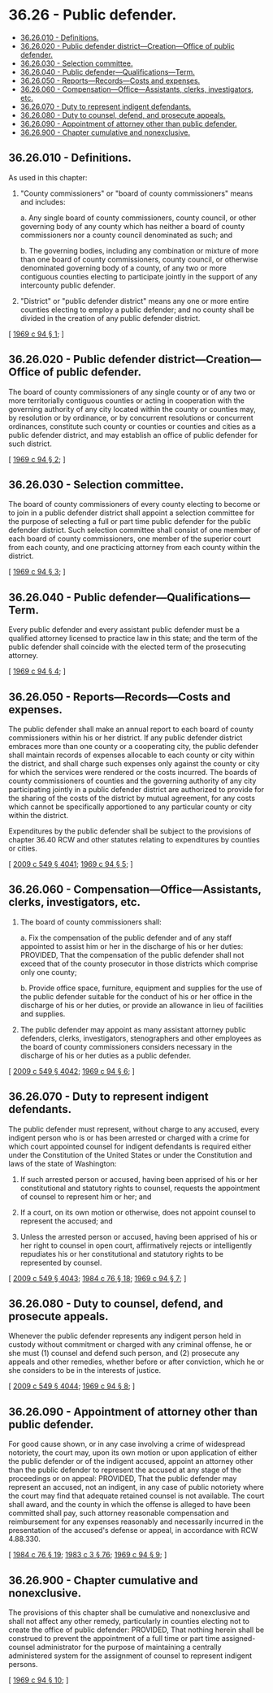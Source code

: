 # 36.26 - Public defender.
* [36.26.010 - Definitions.](#3626010---definitions)
* [36.26.020 - Public defender district—Creation—Office of public defender.](#3626020---public-defender-districtcreationoffice-of-public-defender)
* [36.26.030 - Selection committee.](#3626030---selection-committee)
* [36.26.040 - Public defender—Qualifications—Term.](#3626040---public-defenderqualificationsterm)
* [36.26.050 - Reports—Records—Costs and expenses.](#3626050---reportsrecordscosts-and-expenses)
* [36.26.060 - Compensation—Office—Assistants, clerks, investigators, etc.](#3626060---compensationofficeassistants-clerks-investigators-etc)
* [36.26.070 - Duty to represent indigent defendants.](#3626070---duty-to-represent-indigent-defendants)
* [36.26.080 - Duty to counsel, defend, and prosecute appeals.](#3626080---duty-to-counsel-defend-and-prosecute-appeals)
* [36.26.090 - Appointment of attorney other than public defender.](#3626090---appointment-of-attorney-other-than-public-defender)
* [36.26.900 - Chapter cumulative and nonexclusive.](#3626900---chapter-cumulative-and-nonexclusive)
## 36.26.010 - Definitions.
As used in this chapter:

1. "County commissioners" or "board of county commissioners" means and includes:

   a. Any single board of county commissioners, county council, or other governing body of any county which has neither a board of county commissioners nor a county council denominated as such; and

   b. The governing bodies, including any combination or mixture of more than one board of county commissioners, county council, or otherwise denominated governing body of a county, of any two or more contiguous counties electing to participate jointly in the support of any intercounty public defender.

2. "District" or "public defender district" means any one or more entire counties electing to employ a public defender; and no county shall be divided in the creation of any public defender district.

\[ [1969 c 94 § 1](http://leg.wa.gov/CodeReviser/documents/sessionlaw/1969c94.pdf?cite=1969%20c%2094%20§%201); \]

## 36.26.020 - Public defender district—Creation—Office of public defender.
The board of county commissioners of any single county or of any two or more territorially contiguous counties or acting in cooperation with the governing authority of any city located within the county or counties may, by resolution or by ordinance, or by concurrent resolutions or concurrent ordinances, constitute such county or counties or counties and cities as a public defender district, and may establish an office of public defender for such district.

\[ [1969 c 94 § 2](http://leg.wa.gov/CodeReviser/documents/sessionlaw/1969c94.pdf?cite=1969%20c%2094%20§%202); \]

## 36.26.030 - Selection committee.
The board of county commissioners of every county electing to become or to join in a public defender district shall appoint a selection committee for the purpose of selecting a full or part time public defender for the public defender district. Such selection committee shall consist of one member of each board of county commissioners, one member of the superior court from each county, and one practicing attorney from each county within the district.

\[ [1969 c 94 § 3](http://leg.wa.gov/CodeReviser/documents/sessionlaw/1969c94.pdf?cite=1969%20c%2094%20§%203); \]

## 36.26.040 - Public defender—Qualifications—Term.
Every public defender and every assistant public defender must be a qualified attorney licensed to practice law in this state; and the term of the public defender shall coincide with the elected term of the prosecuting attorney.

\[ [1969 c 94 § 4](http://leg.wa.gov/CodeReviser/documents/sessionlaw/1969c94.pdf?cite=1969%20c%2094%20§%204); \]

## 36.26.050 - Reports—Records—Costs and expenses.
The public defender shall make an annual report to each board of county commissioners within his or her district. If any public defender district embraces more than one county or a cooperating city, the public defender shall maintain records of expenses allocable to each county or city within the district, and shall charge such expenses only against the county or city for which the services were rendered or the costs incurred. The boards of county commissioners of counties and the governing authority of any city participating jointly in a public defender district are authorized to provide for the sharing of the costs of the district by mutual agreement, for any costs which cannot be specifically apportioned to any particular county or city within the district.

Expenditures by the public defender shall be subject to the provisions of chapter 36.40 RCW and other statutes relating to expenditures by counties or cities.

\[ [2009 c 549 § 4041](http://lawfilesext.leg.wa.gov/biennium/2009-10/Pdf/Bills/Session%20Laws/Senate/5038.SL.pdf?cite=2009%20c%20549%20§%204041); [1969 c 94 § 5](http://leg.wa.gov/CodeReviser/documents/sessionlaw/1969c94.pdf?cite=1969%20c%2094%20§%205); \]

## 36.26.060 - Compensation—Office—Assistants, clerks, investigators, etc.
1. The board of county commissioners shall:

   a. Fix the compensation of the public defender and of any staff appointed to assist him or her in the discharge of his or her duties: PROVIDED, That the compensation of the public defender shall not exceed that of the county prosecutor in those districts which comprise only one county;

   b. Provide office space, furniture, equipment and supplies for the use of the public defender suitable for the conduct of his or her office in the discharge of his or her duties, or provide an allowance in lieu of facilities and supplies.

2. The public defender may appoint as many assistant attorney public defenders, clerks, investigators, stenographers and other employees as the board of county commissioners considers necessary in the discharge of his or her duties as a public defender.

\[ [2009 c 549 § 4042](http://lawfilesext.leg.wa.gov/biennium/2009-10/Pdf/Bills/Session%20Laws/Senate/5038.SL.pdf?cite=2009%20c%20549%20§%204042); [1969 c 94 § 6](http://leg.wa.gov/CodeReviser/documents/sessionlaw/1969c94.pdf?cite=1969%20c%2094%20§%206); \]

## 36.26.070 - Duty to represent indigent defendants.
The public defender must represent, without charge to any accused, every indigent person who is or has been arrested or charged with a crime for which court appointed counsel for indigent defendants is required either under the Constitution of the United States or under the Constitution and laws of the state of Washington:

1. If such arrested person or accused, having been apprised of his or her constitutional and statutory rights to counsel, requests the appointment of counsel to represent him or her; and

2. If a court, on its own motion or otherwise, does not appoint counsel to represent the accused; and

3. Unless the arrested person or accused, having been apprised of his or her right to counsel in open court, affirmatively rejects or intelligently repudiates his or her constitutional and statutory rights to be represented by counsel.

\[ [2009 c 549 § 4043](http://lawfilesext.leg.wa.gov/biennium/2009-10/Pdf/Bills/Session%20Laws/Senate/5038.SL.pdf?cite=2009%20c%20549%20§%204043); [1984 c 76 § 18](http://leg.wa.gov/CodeReviser/documents/sessionlaw/1984c76.pdf?cite=1984%20c%2076%20§%2018); [1969 c 94 § 7](http://leg.wa.gov/CodeReviser/documents/sessionlaw/1969c94.pdf?cite=1969%20c%2094%20§%207); \]

## 36.26.080 - Duty to counsel, defend, and prosecute appeals.
Whenever the public defender represents any indigent person held in custody without commitment or charged with any criminal offense, he or she must (1) counsel and defend such person, and (2) prosecute any appeals and other remedies, whether before or after conviction, which he or she considers to be in the interests of justice.

\[ [2009 c 549 § 4044](http://lawfilesext.leg.wa.gov/biennium/2009-10/Pdf/Bills/Session%20Laws/Senate/5038.SL.pdf?cite=2009%20c%20549%20§%204044); [1969 c 94 § 8](http://leg.wa.gov/CodeReviser/documents/sessionlaw/1969c94.pdf?cite=1969%20c%2094%20§%208); \]

## 36.26.090 - Appointment of attorney other than public defender.
For good cause shown, or in any case involving a crime of widespread notoriety, the court may, upon its own motion or upon application of either the public defender or of the indigent accused, appoint an attorney other than the public defender to represent the accused at any stage of the proceedings or on appeal: PROVIDED, That the public defender may represent an accused, not an indigent, in any case of public notoriety where the court may find that adequate retained counsel is not available. The court shall award, and the county in which the offense is alleged to have been committed shall pay, such attorney reasonable compensation and reimbursement for any expenses reasonably and necessarily incurred in the presentation of the accused's defense or appeal, in accordance with RCW 4.88.330.

\[ [1984 c 76 § 19](http://leg.wa.gov/CodeReviser/documents/sessionlaw/1984c76.pdf?cite=1984%20c%2076%20§%2019); [1983 c 3 § 76](http://leg.wa.gov/CodeReviser/documents/sessionlaw/1983c3.pdf?cite=1983%20c%203%20§%2076); [1969 c 94 § 9](http://leg.wa.gov/CodeReviser/documents/sessionlaw/1969c94.pdf?cite=1969%20c%2094%20§%209); \]

## 36.26.900 - Chapter cumulative and nonexclusive.
The provisions of this chapter shall be cumulative and nonexclusive and shall not affect any other remedy, particularly in counties electing not to create the office of public defender: PROVIDED, That nothing herein shall be construed to prevent the appointment of a full time or part time assigned-counsel administrator for the purpose of maintaining a centrally administered system for the assignment of counsel to represent indigent persons.

\[ [1969 c 94 § 10](http://leg.wa.gov/CodeReviser/documents/sessionlaw/1969c94.pdf?cite=1969%20c%2094%20§%2010); \]

